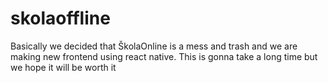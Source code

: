 # skolaoffline
Basically we decided that ŠkolaOnline is a mess and trash and we are making new frontend using react native. This is gonna take a long time but we hope it will be worth it
